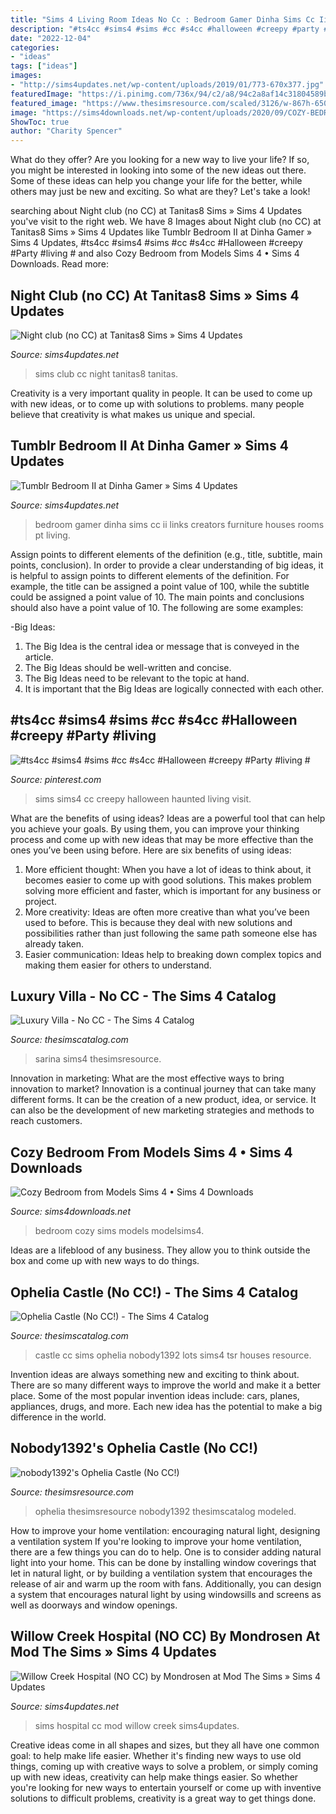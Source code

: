 ```yaml
---
title: "Sims 4 Living Room Ideas No Cc : Bedroom Gamer Dinha Sims Cc Ii Links Creators Furniture Houses Rooms Pt Living"
description: "#ts4cc #sims4 #sims #cc #s4cc #halloween #creepy #party #living #"
date: "2022-12-04"
categories:
- "ideas"
tags: ["ideas"]
images:
- "http://sims4updates.net/wp-content/uploads/2019/01/773-670x377.jpg"
featuredImage: "https://i.pinimg.com/736x/94/c2/a8/94c2a8af14c31804589b5d6cc59f1d10.jpg"
featured_image: "https://www.thesimsresource.com/scaled/3126/w-867h-650-3126610.jpg"
image: "https://sims4downloads.net/wp-content/uploads/2020/09/COZY-BEDROOM.jpg"
ShowToc: true
author: "Charity Spencer"
---
```



What do they offer?
Are you looking for a new way to live your life? If so, you might be interested in looking into some of the new ideas out there. Some of these ideas can help you change your life for the better, while others may just be new and exciting. So what are they? Let's take a look!

	

		
searching about Night club (no CC) at Tanitas8 Sims » Sims 4 Updates you've visit to the right web. We have 8 Images about Night club (no CC) at Tanitas8 Sims » Sims 4 Updates like Tumblr Bedroom II at Dinha Gamer » Sims 4 Updates, #ts4cc #sims4 #sims #cc #s4cc #Halloween #creepy #Party #living # and also Cozy Bedroom from Models Sims 4 • Sims 4 Downloads. Read more:
		
    
## Night Club (no CC) At Tanitas8 Sims » Sims 4 Updates

<img loading=lazy src="http://sims4updates.net/wp-content/uploads/2015/12/9718-670x356.jpg" onerror="this.onerror=null;this.src='https://tse1.mm.bing.net/th?id=OIP.N9CjExLMfbRTg2NT9pQAAQHaD7&amp;pid=15.1';" alt="Night club (no CC) at Tanitas8 Sims » Sims 4 Updates">

_Source: sims4updates.net_

>sims club cc night tanitas8 tanitas. 

	

Creativity is a very important quality in people. It can be used to come up with new ideas, or to come up with solutions to problems. many people believe that creativity is what makes us unique and special.

    
## Tumblr Bedroom II At Dinha Gamer » Sims 4 Updates

<img loading=lazy src="http://sims4updates.net/wp-content/uploads/2017/06/6816-670x377.jpg" onerror="this.onerror=null;this.src='https://tse3.mm.bing.net/th?id=OIP.RIor_6zahBS8byt7SxlS-QHaEK&amp;pid=15.1';" alt="Tumblr Bedroom II at Dinha Gamer » Sims 4 Updates">

_Source: sims4updates.net_

>bedroom gamer dinha sims cc ii links creators furniture houses rooms pt living. 

	

Assign points to different elements of the definition (e.g., title, subtitle, main points, conclusion).
In order to provide a clear understanding of big ideas, it is helpful to assign points to different elements of the definition. For example, the title can be assigned a point value of 100, while the subtitle could be assigned a point value of 10. The main points and conclusions should also have a point value of 10. 
The following are some examples: 

-Big Ideas: 
1) The Big Idea is the central idea or message that is conveyed in the article. 
2) The Big Ideas should be well-written and concise. 
3) The Big Ideas need to be relevant to the topic at hand. 
4) It is important that the Big Ideas are logically connected with each other.

    
## #ts4cc #sims4 #sims #cc #s4cc #Halloween #creepy #Party #living #

<img loading=lazy src="https://i.pinimg.com/736x/94/c2/a8/94c2a8af14c31804589b5d6cc59f1d10.jpg" onerror="this.onerror=null;this.src='https://tse1.mm.bing.net/th?id=OIP.ZIqgxGrE8836Fut9_NFgXAHaHa&amp;pid=15.1';" alt="#ts4cc #sims4 #sims #cc #s4cc #Halloween #creepy #Party #living #">

_Source: pinterest.com_

>sims sims4 cc creepy halloween haunted living visit. 

	

What are the benefits of using ideas?
Ideas are a powerful tool that can help you achieve your goals. By using them, you can improve your thinking process and come up with new ideas that may be more effective than the ones you’ve been using before. Here are six benefits of using ideas: 
1. More efficient thought: When you have a lot of ideas to think about, it becomes easier to come up with good solutions. This makes problem solving more efficient and faster, which is important for any business or project. 
2. More creativity: Ideas are often more creative than what you’ve been used to before. This is because they deal with new solutions and possibilities rather than just following the same path someone else has already taken. 
3. Easier communication: Ideas help to breaking down complex topics and making them easier for others to understand.

    
## Luxury Villa - No CC - The Sims 4 Catalog

<img loading=lazy src="https://i0.wp.com/thesimscatalog.com/sims4/wp-content/uploads/2020/03/luxury-villa-no-cc_5e6e5c593c550.jpeg?fit=800%2C600&amp;ssl=1" onerror="this.onerror=null;this.src='https://tse3.mm.bing.net/th?id=OIP.JoXeQzeu5mwmgA4NiN06OQHaFj&amp;pid=15.1';" alt="Luxury Villa - No CC - The Sims 4 Catalog">

_Source: thesimscatalog.com_

>sarina sims4 thesimsresource. 

	

Innovation in marketing: What are the most effective ways to bring innovation to market?
Innovation is a continual journey that can take many different forms. It can be the creation of a new product, idea, or service. It can also be the development of new marketing strategies and methods to reach customers.

    
## Cozy Bedroom From Models Sims 4 • Sims 4 Downloads

<img loading=lazy src="https://sims4downloads.net/wp-content/uploads/2020/09/COZY-BEDROOM.jpg" onerror="this.onerror=null;this.src='https://tse2.mm.bing.net/th?id=OIP.2bzmLqpRvyLZ4Bzr5yE6pQHaEK&amp;pid=15.1';" alt="Cozy Bedroom from Models Sims 4 • Sims 4 Downloads">

_Source: sims4downloads.net_

>bedroom cozy sims models modelsims4. 

	

Ideas are a lifeblood of any business. They allow you to think outside the box and come up with new ways to do things.

    
## Ophelia Castle (No CC!) - The Sims 4 Catalog

<img loading=lazy src="https://thesimscatalog.com/sims4/wp-content/uploads/2020/04/ophelia-castle-no-cc_5e8d94c8ac137.jpeg" onerror="this.onerror=null;this.src='https://tse2.mm.bing.net/th?id=OIP.Q9tLpTsQ-yfN6pupKBJh-AHaFj&amp;pid=15.1';" alt="Ophelia Castle (No CC!) - The Sims 4 Catalog">

_Source: thesimscatalog.com_

>castle cc sims ophelia nobody1392 lots sims4 tsr houses resource. 

	

Invention ideas are always something new and exciting to think about. There are so many different ways to improve the world and make it a better place. Some of the most popular invention ideas include: cars, planes, appliances, drugs, and more. Each new idea has the potential to make a big difference in the world.

    
## Nobody1392&#039;s Ophelia Castle (No CC!)

<img loading=lazy src="https://www.thesimsresource.com/scaled/3126/w-867h-650-3126610.jpg" onerror="this.onerror=null;this.src='https://tse2.mm.bing.net/th?id=OIP.vFThGh_WmVYjDXCHsu74wwHaFj&amp;pid=15.1';" alt="nobody1392&#039;s Ophelia Castle (No CC!)">

_Source: thesimsresource.com_

>ophelia thesimsresource nobody1392 thesimscatalog modeled. 

	

How to improve your home ventilation: encouraging natural light, designing a ventilation system
If you're looking to improve your home ventilation, there are a few things you can do to help. One is to consider adding natural light into your home. This can be done by installing window coverings that let in natural light, or by building a ventilation system that encourages the release of air and warm up the room with fans. Additionally, you can design a system that encourages natural light by using windowsills and screens as well as doorways and window openings.

    
## Willow Creek Hospital (NO CC) By Mondrosen At Mod The Sims » Sims 4 Updates

<img loading=lazy src="http://sims4updates.net/wp-content/uploads/2019/01/773-670x377.jpg" onerror="this.onerror=null;this.src='https://tse1.mm.bing.net/th?id=OIP.IJdP_DSndmu6uCUE-FNEagHaEK&amp;pid=15.1';" alt="Willow Creek Hospital (NO CC) by Mondrosen at Mod The Sims » Sims 4 Updates">

_Source: sims4updates.net_

>sims hospital cc mod willow creek sims4updates. 

	

Creative ideas come in all shapes and sizes, but they all have one common goal: to help make life easier. Whether it's finding new ways to use old things, coming up with creative ways to solve a problem, or simply coming up with new ideas, creativity can help make things easier. So whether you're looking for new ways to entertain yourself or come up with inventive solutions to difficult problems, creativity is a great way to get things done.

